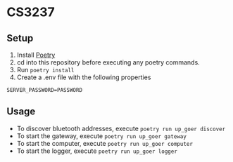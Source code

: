 # CS3237
## Setup
1. Install [Poetry](https://python-poetry.org/)
2. cd into this repository before executing any poetry commands.
3. Run `poetry install`
4. Create a .env file with the following properties
```
SERVER_PASSWORD=PASSWORD
```

## Usage
* To discover bluetooth addresses, execute `poetry run up_goer discover`
* To start the gateway, execute `poetry run up_goer gateway`
* To start the computer, execute `poetry run up_goer computer`
* To start the logger, execute `poetry run up_goer logger`